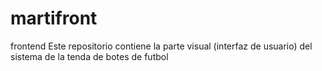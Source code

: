 # martifront
frontend
Este repositorio contiene la parte visual (interfaz de usuario) del sistema de la tenda de botes de futbol

